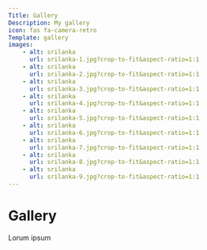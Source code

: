 ```yaml
---
Title: Gallery
Description: My gallery
icon: fas fa-camera-retro
Template: gallery
images: 
    - alt: srilanka
      url: srilanka-1.jpg?crop-to-fit&aspect-ratio=1:1
    - alt: srilanka
      url: srilanka-2.jpg?crop-to-fit&aspect-ratio=1:1
    - alt: srilanka
      url: srilanka-3.jpg?crop-to-fit&aspect-ratio=1:1
    - alt: srilanka
      url: srilanka-4.jpg?crop-to-fit&aspect-ratio=1:1
    - alt: srilanka
      url: srilanka-5.jpg?crop-to-fit&aspect-ratio=1:1
    - alt: srilanka
      url: srilanka-6.jpg?crop-to-fit&aspect-ratio=1:1
    - alt: srilanka
      url: srilanka-7.jpg?crop-to-fit&aspect-ratio=1:1
    - alt: srilanka
      url: srilanka-8.jpg?crop-to-fit&aspect-ratio=1:1
    - alt: srilanka
      url: srilanka-9.jpg?crop-to-fit&aspect-ratio=1:1
---
```


Gallery
==========================

<p>Lorum ipsum</p>
